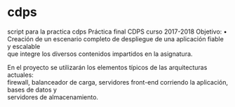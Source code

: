 # cdps
script para la practica cdps
Práctica final CDPS curso 2017-2018 
Objetivo:
• Creación	de	un	escenario	completo	de	despliegue	de	una	aplicación	fiable	y	escalable	
que	integre	los	diversos	contenidos	impartidos	en	la	asignatura.

En	el	 proyecto	 se	 utilizarán	los	elementos	 típicos	 de	las	arquitecturas	actuales:	
firewall,	balanceador	de	carga,	servidores	front-end	corriendo	la	aplicación,	bases	de	datos	y	
servidores	de	almacenamiento.
